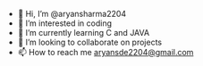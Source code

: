 - 👋 Hi, I’m @aryansharma2204
- 👀 I’m interested in coding
- 🌱 I’m currently learning C and JAVA
- 💞️ I’m looking to collaborate on projects
- 📫 How to reach me aryansde2204@gmail.com

<!---
aryansharma2204/aryansharma2204 is a ✨ special ✨ repository because its `README.md` (this file) appears on your GitHub profile.
You can click the Preview link to take a look at your changes.
--->
